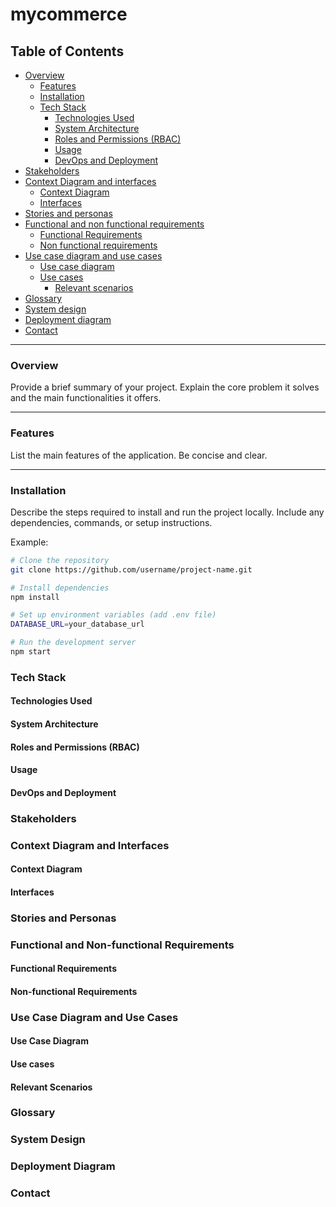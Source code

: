 # mycommerce


## Table of Contents
- [Overview](#overview)
  + [Features](#features)
  + [Installation](#installation)
  + [Tech Stack](#tech-stack)
    + [Technologies Used](#technologies-used)
    + [System Architecture](#system-architecture)
    + [Roles and Permissions (RBAC)](#roles-and-permissions-rbac)
    + [Usage](#usage)
    + [DevOps and Deployment](#devops-and-deployment)
- [Stakeholders](#stakeholders)
- [Context Diagram and interfaces](#context-diagram-and-interfaces)
	+ [Context Diagram](#context-diagram)
	+ [Interfaces](#interfaces) 
- [Stories and personas](#stories-and-personas)
- [Functional and non functional requirements](#functional-and-non-functional-requirements)
	+ [Functional Requirements](#functional-requirements)
	+ [Non functional requirements](#non-functional-requirements)
- [Use case diagram and use cases](#use-case-diagram-and-use-cases)
	+ [Use case diagram](#use-case-diagram)
	+ [Use cases](#use-cases)
    	+ [Relevant scenarios](#relevant-scenarios)
- [Glossary](#glossary)
- [System design](#system-design)
- [Deployment diagram](#deployment-diagram)
- [Contact](#contact)




---

### Overview

Provide a brief summary of your project. Explain the core problem it solves and the main functionalities it offers.

---

### Features

List the main features of the application. Be concise and clear.


---

### Installation

Describe the steps required to install and run the project locally. Include any dependencies, commands, or setup instructions.

Example:
```bash
# Clone the repository
git clone https://github.com/username/project-name.git

# Install dependencies
npm install

# Set up environment variables (add .env file)
DATABASE_URL=your_database_url

# Run the development server
npm start
```

### Tech Stack

#### Technologies Used
#### System Architecture
#### Roles and Permissions (RBAC)
#### Usage
#### DevOps and Deployment

### Stakeholders
### Context Diagram and Interfaces
#### Context Diagram
#### Interfaces
### Stories and Personas
### Functional and Non-functional Requirements
#### Functional Requirements
#### Non-functional Requirements
### Use Case Diagram and Use Cases
#### Use Case Diagram
#### Use cases
#### Relevant Scenarios
### Glossary
### System Design
### Deployment Diagram
### Contact



